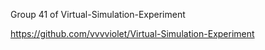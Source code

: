 Group 41 of Virtual-Simulation-Experiment

https://github.com/vvvviolet/Virtual-Simulation-Experiment
